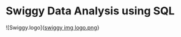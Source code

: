 #  Swiggy Data Analysis using SQL

![Swiggy.logo]{[swiggy img logo.png](https://github.com/Priyaah13/swiggy_sql_project/blob/main/swiggy%20img%20logo.png)}
